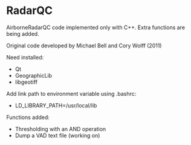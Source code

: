 RadarQC
=======

AirborneRadarQC code implemented only with C++. Extra functions are being added.

Original code developed by Michael Bell and Cory Wolff (2011)

Need installed:

- Qt
- GeographicLib
- libgeotiff

Add link path to environment variable using .bashrc:

- LD_LIBRARY_PATH=/usr/local/lib

Functions added:

- Thresholding with an AND operation
- Dump a VAD text file (working on)
